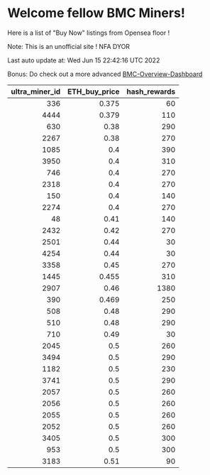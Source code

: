 # Welcome fellow BMC Miners!
Here is a list of "Buy Now" listings from Opensea floor !

Note: This is an unofficial site ! NFA DYOR

Last auto update at: Wed Jun 15 22:42:16 UTC 2022

Bonus: Do check out a more advanced [BMC-Overview-Dashboard](https://dune.com/defifunk/BMC-Overview-Dashboard)


|   ultra_miner_id |   ETH_buy_price |   hash_rewards |
|-----------------:|----------------:|---------------:|
|              336 |           0.375 |             60 |
|             4444 |           0.379 |            110 |
|              630 |           0.38  |            290 |
|             2267 |           0.38  |            270 |
|             1085 |           0.4   |            390 |
|             3950 |           0.4   |            310 |
|              746 |           0.4   |            270 |
|             2318 |           0.4   |            270 |
|              150 |           0.4   |            140 |
|             2274 |           0.4   |            270 |
|               48 |           0.41  |            140 |
|             2432 |           0.42  |            270 |
|             2501 |           0.44  |             30 |
|             4254 |           0.44  |             30 |
|             3358 |           0.45  |            270 |
|             1445 |           0.455 |            310 |
|             2907 |           0.46  |           1380 |
|              390 |           0.469 |            250 |
|              508 |           0.48  |            290 |
|              510 |           0.48  |            290 |
|              710 |           0.49  |             30 |
|             2045 |           0.5   |            260 |
|             3494 |           0.5   |            290 |
|             1182 |           0.5   |            230 |
|             3741 |           0.5   |            290 |
|             2057 |           0.5   |            260 |
|             2056 |           0.5   |            260 |
|             2055 |           0.5   |            260 |
|             2052 |           0.5   |            260 |
|             3405 |           0.5   |            300 |
|              953 |           0.5   |            300 |
|             3183 |           0.51  |             90 |